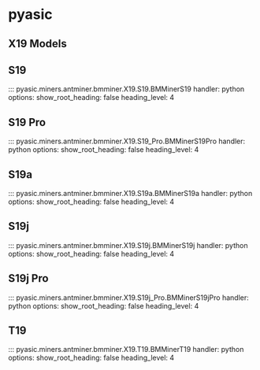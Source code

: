 # pyasic
## X19 Models

## S19

::: pyasic.miners.antminer.bmminer.X19.S19.BMMinerS19
    handler: python
    options:
        show_root_heading: false
        heading_level: 4

## S19 Pro

::: pyasic.miners.antminer.bmminer.X19.S19_Pro.BMMinerS19Pro
    handler: python
    options:
        show_root_heading: false
        heading_level: 4


## S19a

::: pyasic.miners.antminer.bmminer.X19.S19a.BMMinerS19a
    handler: python
    options:
        show_root_heading: false
        heading_level: 4


## S19j

::: pyasic.miners.antminer.bmminer.X19.S19j.BMMinerS19j
    handler: python
    options:
        show_root_heading: false
        heading_level: 4

## S19j Pro

::: pyasic.miners.antminer.bmminer.X19.S19j_Pro.BMMinerS19jPro
    handler: python
    options:
        show_root_heading: false
        heading_level: 4

## T19

::: pyasic.miners.antminer.bmminer.X19.T19.BMMinerT19
    handler: python
    options:
        show_root_heading: false
        heading_level: 4
